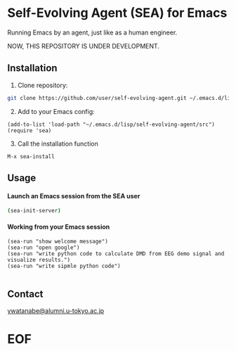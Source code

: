 <!-- ---
!-- title: ./self-evolving-agent/README.md
!-- author: ywatanabe
!-- date: 2024-12-06 03:26:19
!-- --- -->


# Self-Evolving Agent (SEA) for Emacs

Running Emacs by an agent, just like as a human engineer.

NOW, THIS REPOSITORY IS UNDER DEVELOPMENT.

## Installation

1. Clone repository:
```bash
git clone https://github.com/user/self-evolving-agent.git ~/.emacs.d/lisp/self-evolving-agent
```

2. Add to your Emacs config:
```elisp
(add-to-list 'load-path "~/.emacs.d/lisp/self-evolving-agent/src")
(require 'sea)
```

3. Call the installation function
```elisp
M-x sea-install
```


## Usage

#### Launch an Emacs session from the SEA user
``` bash
(sea-init-server)
```

#### Working from your Emacs session

``` elisp
(sea-run "show welcome message")
(sea-run "open google")
(sea-run "write python code to calculate DMD from EEG demo signal and visualize results.")
(sea-run "write sipmle python code")


```






## 
## Contact
ywatanabe@alumni.u-tokyo.ac.jp




# EOF



